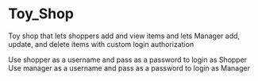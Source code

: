 # Toy_Shop

Toy shop that lets shoppers add and view items and lets Manager add, update, and
delete items with custom login authorization 

Use shopper as a username and pass as a password to login as Shopper
Use manager as a username and pass as a password to login as Manager
